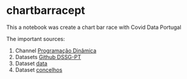 # chartbarracept

This a notebook was create a chart bar race with Covid Data Portugal

The important sources:
1.   Channel [Programação Dinâmica](https://www.youtube.com/watch?v=rIwxjCnvdcY)
2.   Datasets [Github DSSG-PT](https://github.com/dssg-pt/covid19pt-data)
3.   Dataset [data](https://github.com/dssg-pt/covid19pt-data/blob/master/data.csv)
4.   Dataset [concelhos](https://github.com/dssg-pt/covid19pt-data/blob/master/data_concelhos.csv)
